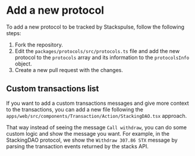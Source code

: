 # Add a new protocol

To add a new protocol to be tracked by Stackspulse, follow the following steps:

1. Fork the repository.
2. Edit the `packages/protocols/src/protocols.ts` file and add the new protocol to the `protocols` array and its information to the `protocolsInfo` object.
3. Create a new pull request with the changes.

## Custom transactions list

If you want to add a custom transactions messages and give more context to the transactions, you can add a new file following the `apps/web/src/components/Transaction/Action/StackingDAO.tsx` approach.

That way instead of seeing the message `Call withdraw`, you can do some custom logic and show the message you want. For example, in the StackingDAO protocol, we show the `Withdraw 307.86 STX` message by parsing the transaction events returned by the stacks API.
